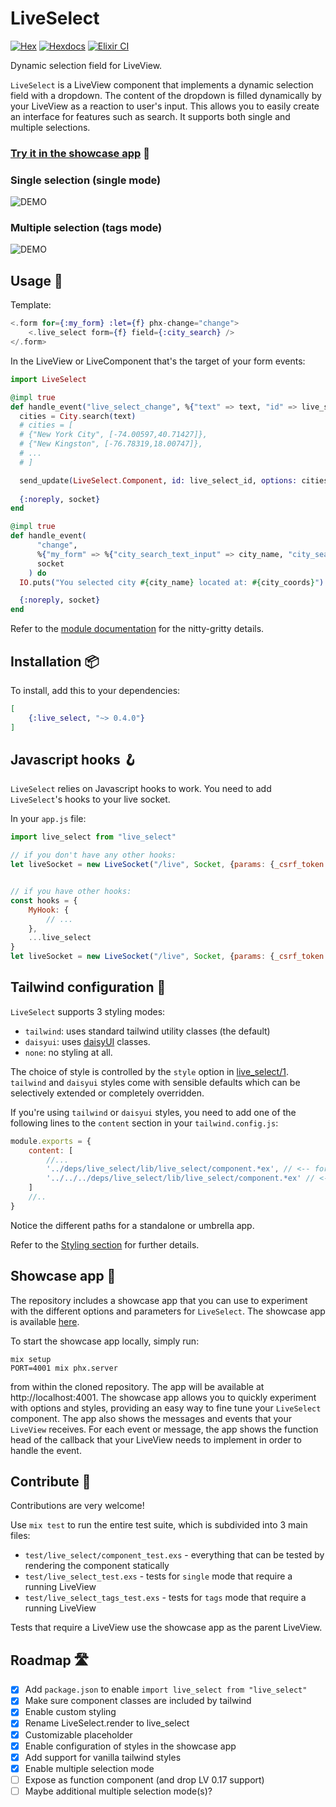 # LiveSelect

[![Hex](https://img.shields.io/hexpm/v/live_select.svg)](https://hex.pm/packages/live_select)
[![Hexdocs](https://img.shields.io/badge/-docs-green)](https://hexdocs.pm/live_select)
[![Elixir CI](https://github.com/maxmarcon/live_select/actions/workflows/elixir.yml/badge.svg)](https://github.com/maxmarcon/live_select/actions/workflows/elixir.yml)

Dynamic selection field for LiveView.

`LiveSelect` is a LiveView component that implements a dynamic selection field with a dropdown. The content of the
dropdown is filled dynamically by your LiveView as a reaction to user's input. This allows you to easily create an
interface for features such as search. It supports both single and multiple selections.

### [Try it in the showcase app](https://live-select.fly.dev/) 🔬

### Single selection (single mode)

![DEMO](https://raw.githubusercontent.com/maxmarcon/live_select/main/priv/static/images/demo_single.gif)

### Multiple selection (tags mode)

![DEMO](https://raw.githubusercontent.com/maxmarcon/live_select/main/priv/static/images/demo_tags.gif)

## Usage 🧭

Template:

  ```elixir
  <.form for={:my_form} :let={f} phx-change="change">
      <.live_select form={f} field={:city_search} /> 
  </.form>
  ```

In the LiveView or LiveComponent that's the target of your form events:

  ```elixir
  import LiveSelect

  @impl true
  def handle_event("live_select_change", %{"text" => text, "id" => live_select_id} socket) do 
    cities = City.search(text)
    # cities = [ 
    # {"New York City", [-74.00597,40.71427]}, 
    # {"New Kingston", [-76.78319,18.00747]}, 
    # ... 
    # ]

    send_update(LiveSelect.Component, id: live_select_id, options: cities)
    
    {:noreply, socket}
  end

  @impl true
  def handle_event(
        "change",
        %{"my_form" => %{"city_search_text_input" => city_name, "city_search" => city_coords}},
        socket
      ) do
    IO.puts("You selected city #{city_name} located at: #{city_coords}")

    {:noreply, socket}
  end  
  ```

Refer to the [module documentation](https://hexdocs.pm/live_select/LiveSelect.html) for the nitty-gritty details.

## Installation 📦

To install, add this to your dependencies:

```elixir
[
    {:live_select, "~> 0.4.0"}
]
```

## Javascript hooks 🪝

`LiveSelect` relies on Javascript hooks to work. You need to add `LiveSelect`'s hooks to your live socket.

In your `app.js` file:

```javascript
import live_select from "live_select"

// if you don't have any other hooks:
let liveSocket = new LiveSocket("/live", Socket, {params: {_csrf_token: csrfToken}, hooks: live_select})


// if you have other hooks:
const hooks = {
    MyHook: {
        // ...
    },
    ...live_select
}
let liveSocket = new LiveSocket("/live", Socket, {params: {_csrf_token: csrfToken}, hooks})
```

## Tailwind configuration 🎨

`LiveSelect` supports 3 styling modes:

* `tailwind`: uses standard tailwind utility classes (the default)
* `daisyui`: uses [daisyUI](https://daisyui.com/) classes.
* `none`: no styling at all.

The choice of style is controlled by the `style` option
in [live_select/1](https://hexdocs.pm/live_select/LiveSelect.html#live_select/1).
`tailwind` and `daisyui` styles come with sensible defaults which can be selectively extended or completely overridden.

If you're using `tailwind` or `daisyui` styles, you need to add one of the following lines to the `content` section in
your `tailwind.config.js`:

```javascript
module.exports = {
    content: [
        //...
        '../deps/live_select/lib/live_select/component.*ex', // <-- for a standalone app
        '../../../deps/live_select/lib/live_select/component.*ex' // <-- for an umbrella app
    ]
    //..
}
```

Notice the different paths for a standalone or umbrella app.

Refer to the [Styling section](https://hexdocs.pm/live_select/styling.html) for further details.

## Showcase app 🎪

The repository includes a showcase app that you can use to experiment with the different options and parameters
for `LiveSelect`.
The showcase app is available [here](https://live-select.fly.dev/).

To start the showcase app locally, simply run:

```
mix setup
PORT=4001 mix phx.server
```

from within the cloned repository. The app will be available at http://localhost:4001. The showcase app allows you to
quickly experiment with options and styles, providing an easy way to fine tune your `LiveSelect` component. The app also
shows the messages and events that your `LiveView` receives. For each event or message, the app shows the function head
of the callback that your LiveView needs to implement in order to handle the event.

## Contribute 🤝

Contributions are very welcome! 

Use `mix test` to run the entire test suite, which is subdivided into 3 main files:

* `test/live_select/component_test.exs` - everything that can be tested by rendering the component statically
* `test/live_select_test.exs` - tests for `single` mode that require a running LiveView 
* `test/live_select_tags_test.exs` - tests for `tags` mode that require a running LiveView

Tests that require a LiveView use the showcase app as the parent LiveView.

## Roadmap 🛣️

- [X] Add `package.json` to enable `import live_select from "live_select"`
- [X] Make sure component classes are included by tailwind
- [X] Enable custom styling
- [X] Rename LiveSelect.render to live_select
- [X] Customizable placeholder
- [X] Enable configuration of styles in the showcase app
- [X] Add support for vanilla tailwind styles
- [X] Enable multiple selection mode
- [ ] Expose as function component (and drop LV 0.17 support)
- [ ] Maybe additional multiple selection mode(s)? 
